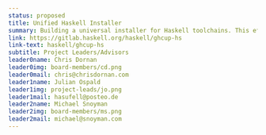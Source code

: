 ```yaml
---
status: proposed
title: Unified Haskell Installer
summary: Building a universal installer for Haskell toolchains. This effort brings together the Stack and GHCup teams to help build a single installer that will allow HLS, Cabal, Stack, and GHC installations on all major platforms from a single tool.
link: https://gitlab.haskell.org/haskell/ghcup-hs
link-text: haskell/ghcup-hs
subtitle: Project Leaders/Advisors
leader0name: Chris Dornan
leader0img: board-members/cd.png
leader0mail: chris@chrisdornan.com
leader1name: Julian Ospald
leader1img: project-leads/jo.png
leader1mail: hasufell@posteo.de
leader2name: Michael Snoyman
leader2img: board-members/ms.png
leader2mail: michael@snoyman.com
---
```

